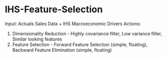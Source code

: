 # IHS-Feature-Selection
Input: Actuals Sales Data + IHS Macroeconomic Drivers
Actions:  
1. Dimensionality Reduction - Highly covariance filter, Low variance filter, Similar looking features
2. Feature Selection - Forward Feature Selection (simple, floating), Backward Feature Elimination (simple, floating)
